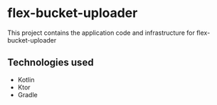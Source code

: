 # flex-bucket-uploader
This project contains the application code and infrastructure for flex-bucket-uploader

## Technologies used
* Kotlin
* Ktor
* Gradle

